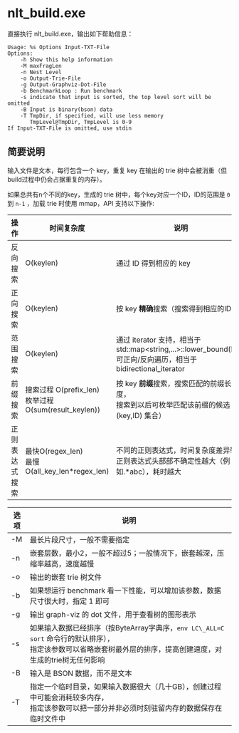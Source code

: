 # nlt\_build.exe

直接执行 nlt\_build.exe，输出如下帮助信息：
```
Usage: %s Options Input-TXT-File
Options:
    -h Show this help information
    -M maxFragLen
    -n Nest Level
    -o Output-Trie-File
    -g Output-Graphviz-Dot-File
    -b BenchmarkLoop : Run benchmark
    -s indicate that input is sorted, the top level sort will be omitted
    -B Input is binary(bson) data
    -T TmpDir, if specified, will use less memory
       TmpLevel@TmpDir, TmpLevel is 0-9
If Input-TXT-File is omitted, use stdin
```

## 简要说明

输入文件是文本，每行包含一个 key，重复 key 在输出的 trie 树中会被消重（但build过程中仍会占据重复的内存）。

如果总共有n个不同的key，生成的 trie 树中，每个key对应一个ID，ID的范围是 `0` 到 `n-1` ，加载 trie 时使用 mmap，API 支持以下操作:

|操作|时间复杂度| 说明 |
------|-------|------|
反向搜索|O(keylen)|通过 ID 得到相应的 key|
正向搜索|O(keylen)| 按 key **精确**搜索（搜索得到相应的ID）|
范围搜索|O(keylen)| 通过 iterator 支持，相当于 std::map<string,...>::lower_bound(key)<br>可正向/反向遍历，相当于 bidirectional_iterator|
前缀搜索|搜索过程 O(prefix\_len)<br>枚举过程 O(sum(result_keylen))|按 key **前缀**搜索，搜索匹配的前缀长度，<br>搜索到以后可枚举匹配该前缀的候选 (key,ID) 集合）|
正则表达式搜索|最快O(regex\_len)<br>最慢O(all\_key\_len*regex\_len)|不同的正则表达式，时间复杂度差异较大<br>正则表达式头部部不确定性越大（例如.*abc），耗时越大|


| 选项 | 说明 |
-----|-----|
-M | 最长片段尺寸，一般不需要指定|
-n | 嵌套层数，最小2，一般不超过5；一般情况下，嵌套越深，压缩率越高，速度越慢|
-o | 输出的嵌套 trie 树文件 |
-b | 如果想运行 benchmark 看一下性能，可以增加该参数，数据尺寸很大时，指定 1 即可|
-g | 输出 graph-viz 的 dot 文件，用于查看树的图形表示|
-s | 如果输入数据已经排序（按ByteArray字典序，`env LC\_ALL=C sort` 命令行的默认排序），<br>指定该参数可以省略嵌套树最外层的排序，提高创建速度，对生成的trie树无任何影响|
-B | 输入是 BSON 数据，而不是文本|
-T | 指定一个临时目录，如果输入数据很大（几十GB），创建过程中可能会消耗较多内存，<br>指定该参数可以把一部分并非必须时刻驻留内存的数据保存在临时文件中 |
